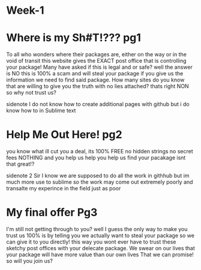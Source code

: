 # Week-1
<h1>Where is my Sh#T!??? pg1</h1>

<p> To all who wonders where their packages are, either on the way or in the void of transit this website gives the EXACT post office that is controlling your package! Many have asked if this is legal and or safe? well the answer is NO this is 100% a scam and will steal your package if you give us the information we need to find said package.
How many sites do you know that are willing to give you the truth with no lies attached? thats right NON so why not trust us?</p>

<p>sidenote I do not know how to create additional pages with github but i do know how to in Sublime text</p>

<h1> Help Me Out Here! pg2</h1>
  
  <p> you know what ill cut you a deal, its 100% FREE no hidden strings no secret fees NOTHING and you help us help you help us find your pacakage isnt that great!?</p>
  
 <p> sidenote 2 Sir I know we are supposed to do all the work in githhub but im much more use to sublime so the work may come out extremely poorly and transalte my experince in the field just as poor </p>
  
  
  
  <h1> My final offer Pg3 </h1>
  
  <p> I'm still not getting through to you? well I guess the only way to make you trust us 100% is by telling you we actually want to steal your package so we can give it to you directly! this way you wont ever have to trust these sketchy post offices with your delecate package. We swear on our lives that your package will have more value than our own lives That we can promise! so will you join us? </p>
  
  
  
